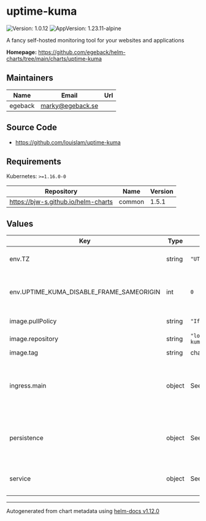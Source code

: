 # uptime-kuma

![Version: 1.0.12](https://img.shields.io/badge/Version-1.0.12-informational?style=flat-square) ![AppVersion: 1.23.11-alpine](https://img.shields.io/badge/AppVersion-1.23.11--alpine-informational?style=flat-square)

A fancy self-hosted monitoring tool for your websites and applications

**Homepage:** <https://github.com/egeback/helm-charts/tree/main/charts/uptime-kuma>

## Maintainers

| Name | Email | Url |
| ---- | ------ | --- |
| egeback | <marky@egeback.se> |  |

## Source Code

* <https://github.com/louislam/uptime-kuma>

## Requirements

Kubernetes: `>=1.16.0-0`

| Repository | Name | Version |
|------------|------|---------|
| https://bjw-s.github.io/helm-charts | common | 1.5.1 |

## Values

| Key | Type | Default | Description |
|-----|------|---------|-------------|
| env.TZ | string | `"UTC"` | Set the container timezone |
| env.UPTIME_KUMA_DISABLE_FRAME_SAMEORIGIN | int | `0` | Set the frame same-origin policy (int) |
| image.pullPolicy | string | `"IfNotPresent"` | image pull policy |
| image.repository | string | `"louislam/uptime-kuma"` | image repository |
| image.tag | string | chart.appVersion | image tag |
| ingress.main | object | See values.yaml | Enable and configure ingress settings for the chart under this key. |
| persistence | object | See values.yaml | Configure persistence settings for the chart under this key. |
| service | object | See values.yaml | Configures service settings for the chart. |

----------------------------------------------
Autogenerated from chart metadata using [helm-docs v1.12.0](https://github.com/norwoodj/helm-docs/releases/v1.12.0)
